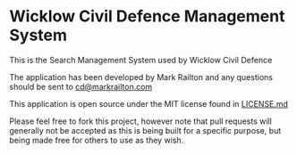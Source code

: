 # Wicklow Civil Defence Management System

This is the Search Management System used by Wicklow Civil Defence

The application  has been developed by Mark Railton and any questions should be sent to cd@markrailton.com

This application is open source under the MIT license found in [LICENSE.md](./LICENSE.md)

Please feel free to fork this project, however note that pull requests will generally not be accepted as this is being built for a specific purpose, but being made free for others to use as they wish.